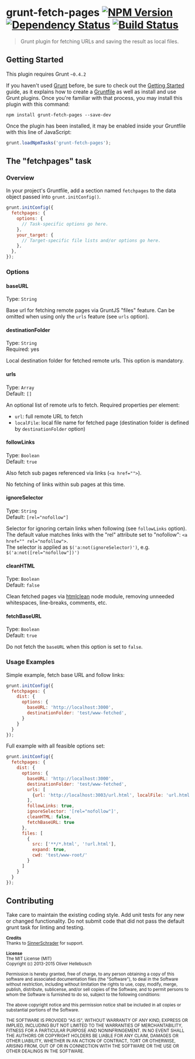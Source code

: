 # grunt-fetch-pages [![NPM Version](https://badge.fury.io/js/grunt-fetch-pages.png)](http://badge.fury.io/js/grunt-fetch-pages) [![Dependency Status](https://gemnasium.com/olihel/grunt-fetch-pages.png)](https://gemnasium.com/olihel/grunt-fetch-pages) [![Build Status](https://travis-ci.org/olihel/grunt-fetch-pages.png?branch=master)](https://travis-ci.org/olihel/grunt-fetch-pages)

> Grunt plugin for fetching URLs and saving the result as local files.

## Getting Started
This plugin requires Grunt `~0.4.2`

If you haven't used [Grunt](http://gruntjs.com/) before, be sure to check out the [Getting Started](http://gruntjs.com/getting-started) guide, as it explains how to create a [Gruntfile](http://gruntjs.com/sample-gruntfile) as well as install and use Grunt plugins. Once you're familiar with that process, you may install this plugin with this command:

```shell
npm install grunt-fetch-pages --save-dev
```

Once the plugin has been installed, it may be enabled inside your Gruntfile with this line of JavaScript:

```js
grunt.loadNpmTasks('grunt-fetch-pages');
```

## The "fetchpages" task

### Overview
In your project's Gruntfile, add a section named `fetchpages` to the data object passed into `grunt.initConfig()`.

```js
grunt.initConfig({
  fetchpages: {
    options: {
      // Task-specific options go here.
    },
    your_target: {
      // Target-specific file lists and/or options go here.
    },
  },
});
```

### Options

#### baseURL
Type: `String`  

Base url for fetching remote pages via GruntJS "files" feature. Can be omitted when using only the `urls` feature (see `urls` option). 

#### destinationFolder
Type: `String`  
Required: yes

Local destination folder for fetched remote urls. This option is mandatory.

#### urls
Type: `Array`  
Default: `[]`

An optional list of remote urls to fetch. Required properties per element:  
- `url`: full remote URL to fetch  
- `localFile`: local file name for fetched page (destination folder is defined by `destinationFolder` option)

#### followLinks
Type: `Boolean`  
Default: `true`

Also fetch sub pages referenced via links (`<a href="">`).  

No fetching of links within sub pages at this time.

#### ignoreSelector
Type: `String`  
Default: `[rel="nofollow"]`

Selector for ignoring certain links when following (see `followLinks` option). The default value matches links with the "rel" attribute set to "nofollow": `<a href="" rel="nofollow">`.  
The selector is applied as `$('a:not(ignoreSelector)')`, e.g. `$('a:not([rel="nofollow"])')`

#### cleanHTML
Type: `Boolean`  
Default: `false`

Clean fetched pages via [htmlclean](https://github.com/anseki/htmlclean) node module, removing unneeded whitespaces, line-breaks, comments, etc.

#### fetchBaseURL
Type: `Boolean`  
Default: `true`

Do not fetch the `baseURL` when this option is set to `false`.

### Usage Examples

Simple example, fetch base URL and follow links:

```js
grunt.initConfig({
  fetchpages: {
    dist: {
      options: {
        baseURL: 'http://localhost:3000',
        destinationFolder: 'test/www-fetched',
      }
    }
  }
});
```

Full example with all feasible options set:

```js
grunt.initConfig({
  fetchpages: {
    dist: {
      options: {
        baseURL: 'http://localhost:3000',
        destinationFolder: 'test/www-fetched',
        urls: [
          {url: 'http://localhost:3003/url.html', localFile: 'url.html'}
        ],
        followLinks: true,
        ignoreSelector: '[rel="nofollow"]',
        cleanHTML: false,
        fetchBaseURL: true
      },
      files: [
        {
          src: ['**/*.html', '!url.html'],
          expand: true,
          cwd: 'test/www-root/'
        }
      ]
    }
  }
});
```

## Contributing
Take care to maintain the existing coding style. Add unit tests for any new or changed functionality. Do not submit code that did not pass the default grunt task for linting and testing.


<sub>**Credits**</sub>  
<sub>Thanks to [SinnerSchrader](http://www.sinnerschrader.com/) for support.</sub>

<sub>**License**</sub>  
<sub>The MIT License (MIT)</sub>  
<sub>Copyright (c) 2013-2015 Oliver Hellebusch</sub>

<sub>Permission is hereby granted, free of charge, to any person obtaining a copy of this software and associated documentation files (the "Software"), to deal in the Software without restriction, including without limitation the rights to use, copy, modify, merge, publish, distribute, sublicense, and/or sell copies of the Software, and to permit persons to whom the Software is furnished to do so, subject to the following conditions:</sub>

<sub>The above copyright notice and this permission notice shall be included in all copies or substantial portions of the Software.</sub>

<sub>THE SOFTWARE IS PROVIDED "AS IS", WITHOUT WARRANTY OF ANY KIND, EXPRESS OR IMPLIED, INCLUDING BUT NOT LIMITED TO THE WARRANTIES OF MERCHANTABILITY, FITNESS FOR A PARTICULAR PURPOSE AND NONINFRINGEMENT. IN NO EVENT SHALL THE AUTHORS OR COPYRIGHT HOLDERS BE LIABLE FOR ANY CLAIM, DAMAGES OR OTHER LIABILITY, WHETHER IN AN ACTION OF CONTRACT, TORT OR OTHERWISE, ARISING FROM, OUT OF OR IN CONNECTION WITH THE SOFTWARE OR THE USE OR OTHER DEALINGS IN THE SOFTWARE.</sub>

